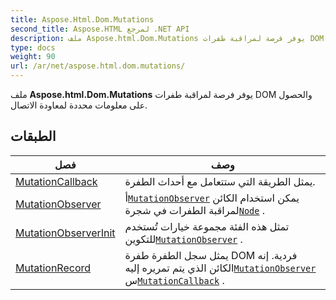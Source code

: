 ```yaml
---
title: Aspose.Html.Dom.Mutations
second_title: Aspose.HTML لمرجع .NET API
description: ملف Aspose.html.Dom.Mutations يوفر فرصة لمراقبة طفرات DOM والحصول على معلومات محددة لمعاودة الاتصال.
type: docs
weight: 90
url: /ar/net/aspose.html.dom.mutations/
---
```

ملف **Aspose.html.Dom.Mutations** يوفر فرصة لمراقبة طفرات DOM والحصول على معلومات محددة لمعاودة الاتصال.

## الطبقات

| فصل | وصف |
| --- | --- |
| [MutationCallback](./mutationcallback/) | يمثل الطريقة التي ستتعامل مع أحداث الطفرة. |
| [MutationObserver](./mutationobserver/) | أ[`MutationObserver`](../aspose.html.dom.mutations/mutationobserver/) يمكن استخدام الكائن لمراقبة الطفرات في شجرة[`Node`](../aspose.html.dom/node/) . |
| [MutationObserverInit](./mutationobserverinit/) | تمثل هذه الفئة مجموعة خيارات تُستخدم للتكوين[`MutationObserver`](../aspose.html.dom.mutations/mutationobserver/) . |
| [MutationRecord](./mutationrecord/) | يمثل سجل الطفرة طفرة DOM فردية. إنه الكائن الذي يتم تمريره إليه[`MutationObserver`](../aspose.html.dom.mutations/mutationobserver/) س[`MutationCallback`](../aspose.html.dom.mutations/mutationcallback/) . |


